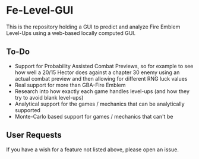 # Fe-Level-GUI

This is the repository holding a GUI to predict and analyze Fire Emblem Level-Ups using a web-based locally computed GUI.

## To-Do

- Support for Probability Assisted Combat Previews, so for example to see how well a 20/15 Hector does against a chapter 30 enemy using an actual combat preview and then allowing for different RNG luck values
- Real support for more than GBA-Fire Emblem
- Research into how exactly each game handles level-ups (and how they try to avoid blank level-ups)
- Analytical support for the games / mechanics that can be analytically supported
- Monte-Carlo based support for games / mechanics that can't be

## User Requests

If you have a wish for a feature not listed above, please open an issue.